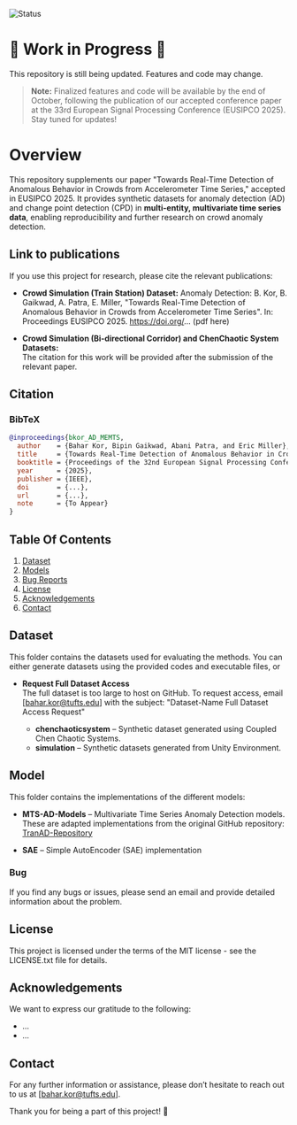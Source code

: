 ![Status](https://img.shields.io/badge/status-updating-yellow)
# 🚧 Work in Progress 🚧
This repository is still being updated. Features and code may change.  

>  **Note:** Finalized features and code will be available by the end of October, following the publication of our accepted conference paper at the 33rd European Signal Processing Conference (EUSIPCO 2025). Stay tuned for updates!

# Overview
This repository supplements our paper "Towards Real-Time Detection of Anomalous Behavior in Crowds from Accelerometer Time Series," accepted in EUSIPCO 2025. It provides synthetic datasets for anomaly detection (AD) and change point detection (CPD) in **multi-entity, multivariate time series data**, enabling reproducibility and further research on crowd anomaly detection.

## Link to publications
If you use this project for research, please cite the relevant publications:

- **Crowd Simulation (Train Station) Dataset:**
Anomaly Detection: B. Kor, B. Gaikwad, A. Patra, E. Miller, "Towards Real-Time Detection of Anomalous Behavior in Crowds from Accelerometer Time Series". In: Proceedings EUSIPCO 2025. https://doi.org/... (pdf here)

- **Crowd Simulation (Bi-directional Corridor) and ChenChaotic System Datasets:**  
The citation for this work will be provided after the submission of the relevant paper.

## Citation
### BibTeX
```bibtex
@inproceedings{bkor_AD_MEMTS,
  author    = {Bahar Kor, Bipin Gaikwad, Abani Patra, and Eric Miller},
  title     = {Towards Real-Time Detection of Anomalous Behavior in Crowds from Accelerometer Time Series},
  booktitle = {Proceedings of the 32nd European Signal Processing Conference (EUSIPCO 2025)},
  year      = {2025},
  publisher = {IEEE},
  doi       = {...},
  url       = {...},
  note      = {To Appear}
}
```

## Table Of Contents 
1. [Dataset](#dataset)
2. [Models](#model)
3. [Bug Reports](#Bug) 
4. [License](#license)
5. [Acknowledgements](#acknowledgements)
6. [Contact](#contact)

## Dataset
This folder contains the datasets used for evaluating the methods. You can either generate datasets using the provided codes and executable files, 
or  

- **Request Full Dataset Access**  
  The full dataset is too large to host on GitHub.
  To request access, email [bahar.kor@tufts.edu] with the subject: "Dataset-Name Full Dataset Access Request" 

  - **chenchaoticsystem** – Synthetic dataset generated using Coupled Chen Chaotic Systems.  
  - **simulation** – Synthetic datasets generated from Unity Environment. 

## Model
This folder contains the implementations of the different models:  
- **MTS-AD-Models** – Multivariate Time Series Anomaly Detection models. These are adapted implementations from the original GitHub repository: [TranAD-Repository](https://github.com/imperial-qore/TranAD.git)
  
- **SAE** – Simple AutoEncoder (SAE) implementation 

### Bug
If you find any bugs or issues, please send an email and provide detailed information about the problem.

## License
This project is licensed under the terms of the MIT license - see the LICENSE.txt file for details.

## Acknowledgements
We want to express our gratitude to the following:
* ...
* ...

## Contact
For any further information or assistance, please don’t hesitate to reach out to us at [bahar.kor@tufts.edu].

Thank you for being a part of this project! 🚀
